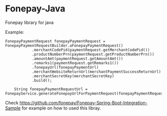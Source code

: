 # Fonepay-Java
Fonepay library for java

Example:

    FonepayPaymentRequest fonepayPaymentRequest = FonepayPaymentRequestBuilder.aFonepayPaymentRequest()
                .merchantCodePid(paymentRequest.getMerchantCodePid())
                .productNumberPrn(paymentRequest.getProductNumberPrn())
                .amountAmt(paymentRequest.getAmountAmt())
                .remarks1(paymentRequest.getRemarks1())
                .fonepayUrl(fonepayPaymentUrl)
                .merchantWebsiteReturnUrl(merchantPaymentSuccessReturnUrl)
                .merchantSecretKey(merchantSecretKey)
                .build();

        String fonepayPaymentRequestUrl = FonepayService.generateFonepayUrlForPaymentRequest(fonepayPaymentRequest);
        
Check https://github.com/fonepay/Fonepay-Spring-Boot-Integration-Sample for example on how to used this libray.
